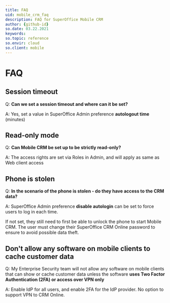 ```yaml
---
title: FAQ
uid: mobile_crm_faq
description: FAQ for SuperOffice Mobile CRM
author: {github-id}
so.date: 03.22.2021
keywords:
so.topic: reference
so.envir: cloud
so.client: mobile
---
```


# FAQ

## Session timeout

Q: **Can we set a session timeout and where can it be set?**

A: Yes, set a value in SuperOffice Admin preference **autologout time** (minutes)

## Read-only mode

Q: **Can Mobile CRM be set up to be strictly read-only?**

A: The access rights are set via Roles in Admin, and will apply as same as Web client access

## Phone is stolen

Q: **In the scenario of the phone is stolen - do they have access to the CRM data?**

A: SuperOffice Admin preference **disable autologin** can be set to force users to log in each time.

If not set, they still need to first be able to unlock the phone to start Mobile CRM. The user must change their SuperOffice CRM Online password to ensure to avoid possible data theft.

## Don't allow any software on mobile clients to cache customer data

Q: My Enterprise Security team will not allow any software on mobile clients that can show or cache customer data unless the software **uses Two Factor Authentication (2FA) or access over VPN only**

A: Enable IdP for all users, and enable 2FA for the IdP provider. No option to support VPN to CRM Online.
